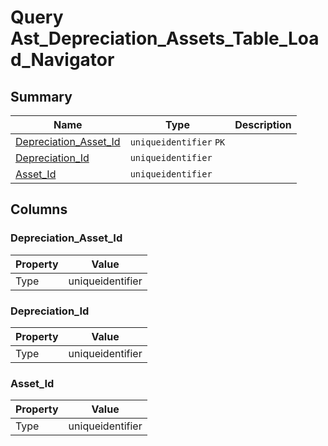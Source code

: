# Query Ast_Depreciation_Assets_Table_Load_Navigator


## Summary

| Name | Type | Description |
| - | - | --- |
|[Depreciation_Asset_Id](#depreciation_asset_id)|`uniqueidentifier` `PK`||
|[Depreciation_Id](#depreciation_id)|`uniqueidentifier` ||
|[Asset_Id](#asset_id)|`uniqueidentifier` ||

## Columns

### Depreciation_Asset_Id

| Property | Value |
| - | - |
|Type|uniqueidentifier|

### Depreciation_Id

| Property | Value |
| - | - |
|Type|uniqueidentifier|

### Asset_Id

| Property | Value |
| - | - |
|Type|uniqueidentifier|


